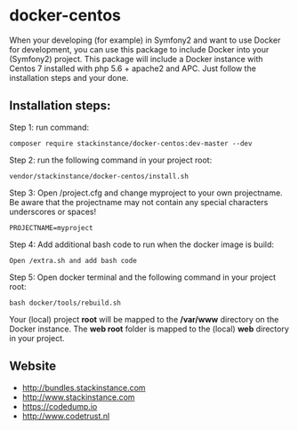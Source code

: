 # docker-centos

When your developing (for example) in Symfony2 and want to use Docker for development, you can use this package to include Docker into your (Symfony2) project. This package will include a Docker instance with Centos 7 installed with php 5.6 + apache2 and APC.
Just follow the installation steps and your done. 

## Installation steps:
Step 1: run command: 
```
composer require stackinstance/docker-centos:dev-master --dev
```

Step 2: run the following command in your project root: 
```
vendor/stackinstance/docker-centos/install.sh
```

Step 3: Open /project.cfg and change myproject to your own projectname. Be aware that the projectname may not contain any special characters underscores or spaces!
```
PROJECTNAME=myproject
```

Step 4: Add additional bash code to run when the docker image is build:
```
Open /extra.sh and add bash code
```

Step 5: Open docker terminal and the following command in your project root: 
```
bash docker/tools/rebuild.sh
```

Your (local) project **root** will be mapped to the **/var/www** directory on the Docker instance. The **web root** folder is mapped to the (local) **web** directory in your project.

## Website
- http://bundles.stackinstance.com
- http://www.stackinstance.com
- https://codedump.io
- http://www.codetrust.nl

